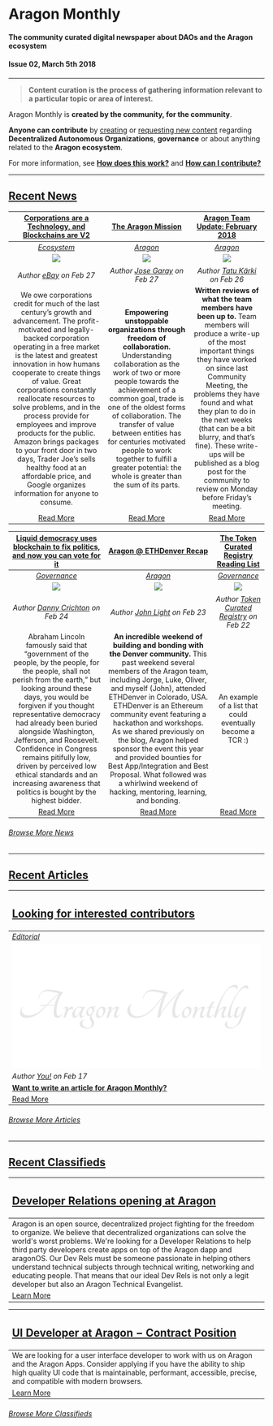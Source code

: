 # Aragon Monthly
#### The community curated digital newspaper about DAOs and the Aragon ecosystem
#### Issue 02, March 5th 2018
___
> **Content curation is the process of gathering information relevant to a particular topic or area of interest.**

Aragon Monthly is **created by the community, for the community**.

**Anyone can contribute** by [creating](/guides/guide_for_submitting_a_new_pull_request.md) or [requesting new content](/guides/guide_for_submitting_a_new_issue.md) regarding **Decentralized Autonomous Organizations**, **governance** or about anything related to the **Aragon ecosystem**.

For more information, see [**How does this work?**](/info/index.md#how-does-this-work) and [**How can I contribute?**](/info/index.md#how-can-i-contribute)
___
## [Recent News](news/index.md)

[**Corporations are a Technology, and Blockchains are V2**](https://medium.com/@ebay787/corporations-are-a-technology-and-blockchains-are-v2-909597a2a0ed) | [**The Aragon Mission**](https://medium.com/@joselfgaray/the-aragon-mission-6cf972884769) | [**Aragon Team Update: February 2018**](https://blog.aragon.one/aragon-team-update-february-2018-1a8bb4bea742) |
:-----------:|:-----------:|:-----------:|
[_Ecosystem_](news/ecosystem.md) | [_Aragon_](news/aragon.md) | [_Aragon_](news/aragon.md) |
[<img src="https://cdn-images-1.medium.com/max/1800/1*WmDXLSj1msvxw20WuhN-Sw.jpeg">](https://medium.com/@ebay787/corporations-are-a-technology-and-blockchains-are-v2-909597a2a0ed) | [<img src="https://cdn-images-1.medium.com/max/1800/1*ohmE3ILqGGDNElAH9nRUWA.jpeg">](https://medium.com/@joselfgaray/the-aragon-mission-6cf972884769) | [<img src="https://cdn-images-1.medium.com/max/2000/1*zLEFIEzr7MCEYr6GiGoUow.png">](https://blog.aragon.one/aragon-team-update-february-2018-1a8bb4bea742) |
_Author [eBay](https://medium.com/@ebay787) on Feb 27_ | _Author [Jose Garay](https://medium.com/@joselfgaray) on Feb 27_ | _Author [Tatu Kärki](https://blog.aragon.one/@Smokyish) on Feb 26_ |
We owe corporations credit for much of the last century’s growth and advancement. The profit-motivated and legally-backed corporation operating in a free market is the latest and greatest innovation in how humans cooperate to create things of value. Great corporations constantly reallocate resources to solve problems, and in the process provide for employees and improve products for the public. Amazon brings packages to your front door in two days, Trader Joe’s sells healthy food at an affordable price, and Google organizes information for anyone to consume. | **Empowering unstoppable organizations through freedom of collaboration.** Understanding collaboration as the work of two or more people towards the achievement of a common goal, trade is one of the oldest forms of collaboration. The transfer of value between entities has for centuries motivated people to work together to fulfill a greater potential: the whole is greater than the sum of its parts. | **Written reviews of what the team members have been up to.** Team members will produce a write-up of the most important things they have worked on since last Community Meeting, the problems they have found and what they plan to do in the next weeks (that can be a bit blurry, and that’s fine). These write-ups will be published as a blog post for the community to review on Monday before Friday’s meeting. |
[Read More](https://medium.com/@ebay787/corporations-are-a-technology-and-blockchains-are-v2-909597a2a0ed) | [Read More](https://medium.com/@joselfgaray/the-aragon-mission-6cf972884769) | [Read More](https://blog.aragon.one/aragon-team-update-february-2018-1a8bb4bea742) |

[**Liquid democracy uses blockchain to fix politics, and now you can vote for it**](https://techcrunch.com/2018/02/24/liquid-democracy-uses-blockchain/) | [**Aragon @ ETHDenver Recap**](https://blog.aragon.one/aragon-ethdenver-recap-4a869a68bda2) | [**The Token Curated Registry Reading List**](https://medium.com/@tokencuratedregistry/the-token-curated-registry-whitepaper-bd2fb29299d6) |
:-----------:|:-----------:|:-----------:|
[_Governance_](news/governance.md) | [_Aragon_](news/aragon.md) | [_Governance_](news/governance.md) |
[<img src="https://tctechcrunch2011.files.wordpress.com/2018/02/gettyimages-865841142.jpg?w=686&zoom=2">](https://techcrunch.com/2018/02/24/liquid-democracy-uses-blockchain/) | [<img src="https://cdn-images-1.medium.com/max/2000/1*ohSiKPVr8y89e6Kn5m88Dw.jpeg">](https://blog.aragon.one/aragon-ethdenver-recap-4a869a68bda2) | [<img src="https://cdn-images-1.medium.com/max/2000/1*vltyW_uArDGQBTHeCgtufA.jpeg">](https://medium.com/@tokencuratedregistry/the-token-curated-registry-whitepaper-bd2fb29299d6) |
_Author [Danny Crichton](https://techcrunch.com/author/danny-crichton/) on Feb 24_ | _Author [John Light](https://blog.aragon.one/@lightcoin) on Feb 23_ | _Author [Token Curated Registry](https://medium.com/@tokencuratedregistry) on Feb 22_ |
Abraham Lincoln famously said that “government of the people, by the people, for the people, shall not perish from the earth,” but looking around these days, you would be forgiven if you thought representative democracy had already been buried alongside Washington, Jefferson, and Roosevelt. Confidence in Congress remains pitifully low, driven by perceived low ethical standards and an increasing awareness that politics is bought by the highest bidder. | **An incredible weekend of building and bonding with the Denver community.** This past weekend several members of the Aragon team, including Jorge, Luke, Oliver, and myself (John), attended ETHDenver in Colorado, USA. ETHDenver is an Ethereum community event featuring a hackathon and workshops. As we shared previously on the blog, Aragon helped sponsor the event this year and provided bounties for Best App/Integration and Best Proposal. What followed was a whirlwind weekend of hacking, mentoring, learning, and bonding. | An example of a list that could eventually become a TCR :) |
[Read More](https://techcrunch.com/2018/02/24/liquid-democracy-uses-blockchain/) | [Read More](https://blog.aragon.one/aragon-ethdenver-recap-4a869a68bda2) | [Read More](https://medium.com/@tokencuratedregistry/the-token-curated-registry-whitepaper-bd2fb29299d6) |

###### [Browse More News](news/index.md)
___
## [Recent Articles](articles/index.md)

[<h2>Looking for interested contributors</h2>](/guides/guide_for_submitting_a_new_issue.md) |
:-----------|
[_Editorial_](/guides/guide_for_submitting_a_new_issue.md) |
![](images/monthly_no_image.png) |
_Author [You!](https://github.com/aragon/aragon-monthly/issues) on Feb 17_ |
[**Want to write an article for Aragon Monthly?**](/guides/guide_for_submitting_articles.md) |
[Read More](/guides/guide_for_submitting_a_new_issue.md) |

###### [Browse More Articles](articles/index.md)
___
## [Recent Classifieds](classifieds/index.md)

[<h2>Developer Relations opening at Aragon</h2>](https://wiki.aragon.one/jobs/openings/dev_rel/) |
:-----------|
Aragon is an open source, decentralized project fighting for the freedom to organize. We believe that decentralized organizations can solve the world's worst problems. We're looking for a Developer Relations to help third party developers create apps on top of the Aragon dapp and aragonOS. Our Dev Rels must be someone passionate in helping others understand technical subjects through technical writing, networking and educating people. That means that our ideal Dev Rels is not only a legit developer but also an Aragon Technical Evangelist. |
[Learn More](https://wiki.aragon.one/jobs/openings/dev_rel/) |

[<h2>UI Developer at Aragon − Contract Position</h2>](https://wiki.aragon.one/jobs/openings/ui-developer-contract/) |
:-----------|
We are looking for a user interface developer to work with us on Aragon and the Aragon Apps. Consider applying if you have the ability to ship high quality UI code that is maintainable, performant, accessible, precise, and compatible with modern browsers. |
[Learn More](https://wiki.aragon.one/jobs/openings/ui-developer-contract/) |

###### [Browse More Classifieds](classifieds/index.md)

